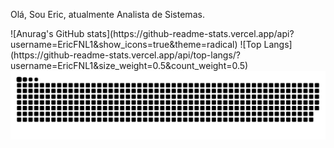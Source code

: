 Olá, Sou Eric, atualmente Analista de Sistemas.

<div>
![Anurag's GitHub stats](https://github-readme-stats.vercel.app/api?username=EricFNL1&show_icons=true&theme=radical)
![Top Langs](https://github-readme-stats.vercel.app/api/top-langs/?username=EricFNL1&size_weight=0.5&count_weight=0.5)
</div>

<picture align="center">
  <source media="(prefers-color-scheme: dark)" srcset="https://raw.githubusercontent.com/EricFNL1/EricFNL1/output/github-contribution-grid-snake-dark.svg">
  <source media="(prefers-color-scheme: light)" srcset="https://raw.githubusercontent.com/EricFNL1/EricFNL1/output/github-contribution-grid-snake-dark.svg">
  <img align="center" alt="github contribution grid snake animation" src="https://raw.githubusercontent.com/mari4souza/mari4souza/output/github-contribution-grid-snake.svg">
</picture>

